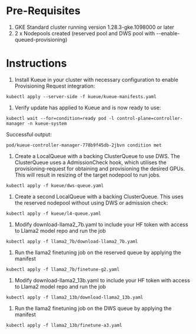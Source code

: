# Pre-Requisites
1. GKE Standard cluster running version 1.28.3-gke.1098000 or later
1. 2 x Nodepools created (reserved pool and DWS pool with --enable-queued-provisioning)

# Instructions

1. Install Kueue in your cluster with necessary configuration to enable Provisioning Request integration:
```shell
kubectl apply --server-side -f kueue/kueue-manifests.yaml
```

1. Verify update has applied to Kueue and is now ready to use:
```shell
kubectl wait --for=condition=ready pod -l control-plane=controller-manager -n kueue-system
```

Successful output:
```shell
pod/kueue-controller-manager-778b9f45db-2jbvn condition met
```

1. Create a LocalQueue with a backing ClusterQueue to use DWS. The ClusterQueue uses a AdmissionCheck hook, which utilises the provisioning-request for obtaining and provisioning the desired GPUs. This will result in resizing of the target nodepool to run jobs.
```shell
kubectl apply -f kueue/dws-queue.yaml
```

1. Create a second LocalQueue with a backing ClusterQueue. This uses the reserved nodepool without using DWS or admission check:
```shell
kubectl apply -f kueue/l4-queue.yaml
```

1. Modify download-llama2_7b.yaml to include your HF token with access to Llama2 model repo and run the job
```shell
kubectl apply -f llama2_7b/download-llama2_7b.yaml
```

1. Run the llama2 finetuning job on the reserved queue by applying the manifest
```shell
kubectl apply -f llama2_7b/finetune-g2.yaml
```

1. Modify download-llama2_13b.yaml to include your HF token with access to Llama2 model repo and run the job
```shell
kubectl apply -f llama2_13b/download-llama2_13b.yaml
```

1. Run the llama2 finetuning job on the DWS queue by applying the manifest
```shell
kubectl apply -f llama2_13b/finetune-a3.yaml
```
